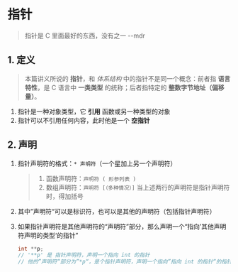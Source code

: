 # 指针

> 指针是 C 里面最好的东西，没有之一      --mdr

## 1. 定义

> 本篇讲义所说的 **指针**，和 *体系结构* 中的指针不是同一个概念：前者指 **语言特性**，是 C 语言中 **一类类型** 的统称；后者指特定的 **整数字节地址（偏移量）**。

1. 指针是一种对象类型，它 **引用** 函数或另一种类型的对象
2. 指针可以不引用任何内容，此时他是一个 **空指针**

## 2. 声明

1. 指针声明符的格式：`* 声明符`（一个星加上另一个声明符）
   > 1. 函数声明符：`声明符 ( 形参列表 )`
   > 2. 数组声明符：`声明符 [（多种情况）]`
   > 当上述两行的声明符是指针声明符时，得加括号
2. 其中”声明符“可以是标识符，也可以是其他的声明符（包括指针声明符）
3. 如果指针声明符是其他声明符的“声明符”部分，那么声明一个“指向’其他声明符声明的类型‘的指针”

   ```c
   int **p;
   // '**p' 是 指针声明符，声明一个指向 int 的指针
   // 他的”声明符“部分为”*p“，是个指针声明符，声明一个指向”指向 int 的指针“的指针
   ```
